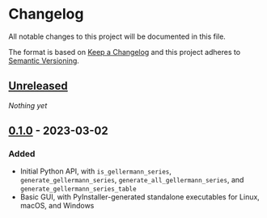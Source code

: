 # Changelog
All notable changes to this project will be documented in this file.

The format is based on [Keep a Changelog](http://keepachangelog.com/en/1.0.0/) and this project adheres to [Semantic Versioning](http://semver.org/spec/v2.0.0.html).

## [Unreleased]
_Nothing yet_

## [0.1.0] - 2023-03-02
### Added
- Initial Python API, with `is_gellermann_series`, `generate_gellermann_series`, `generate_all_gellermann_series`, and `generate_gellermann_series_table`
- Basic GUI, with PyInstaller-generated standalone executables for Linux, macOS, and Windows

[0.1.0]: https://github.com/YannickJadoul/PyGellermann/compare/v0.1.0...HEAD
[Unreleased]: https://github.com/YannickJadoul/PyGellermann/compare/e013a30...v0.1.0
